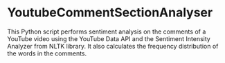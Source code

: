 # YoutubeCommentSectionAnalyser
This Python script performs sentiment analysis on the comments of a YouTube video using the YouTube Data API and the Sentiment Intensity Analyzer from NLTK library. It also calculates the frequency distribution of the words in the comments.
